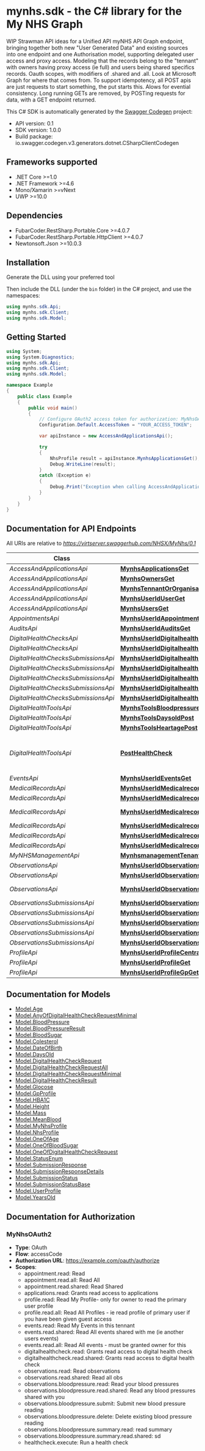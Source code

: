 # mynhs.sdk - the C# library for the My NHS Graph

WIP Strawman API ideas for a Unified API myNHS API Graph endpoint, bringing together both new \"User Generated Data\" and existing sources into one endpoint and one Authorisation model, supporting delegated user access and proxy access. Modeling that the records belong to the \"tennant\" with owners having proxy access (ie full) and users being shared specifics records. Oauth scopes, with modifiers of .shared and .all. Look at Microsoft Graph for where that comes from. To support idempotency, all POST apis are just requests to start something, the put starts this. Alows for evential consistency. Long running GETs are removed, by POSTing requests for data, with a GET endpoint returned.

This C# SDK is automatically generated by the [Swagger Codegen](https://github.com/swagger-api/swagger-codegen) project:

- API version: 0.1
- SDK version: 1.0.0
- Build package: io.swagger.codegen.v3.generators.dotnet.CSharpClientCodegen

<a name="frameworks-supported"></a>
## Frameworks supported
- .NET Core >=1.0
- .NET Framework >=4.6
- Mono/Xamarin >=vNext
- UWP >=10.0

<a name="dependencies"></a>
## Dependencies
- FubarCoder.RestSharp.Portable.Core >=4.0.7
- FubarCoder.RestSharp.Portable.HttpClient >=4.0.7
- Newtonsoft.Json >=10.0.3

<a name="installation"></a>
## Installation
Generate the DLL using your preferred tool

Then include the DLL (under the `bin` folder) in the C# project, and use the namespaces:
```csharp
using mynhs.sdk.Api;
using mynhs.sdk.Client;
using mynhs.sdk.Model;
```
<a name="getting-started"></a>
## Getting Started

```csharp
using System;
using System.Diagnostics;
using mynhs.sdk.Api;
using mynhs.sdk.Client;
using mynhs.sdk.Model;

namespace Example
{
    public class Example
    {
        public void main()
        {
            // Configure OAuth2 access token for authorization: MyNhsOAuth2
            Configuration.Default.AccessToken = "YOUR_ACCESS_TOKEN";

            var apiInstance = new AccessAndApplicationsApi();

            try
            {
                NhsProfile result = apiInstance.MynhsApplicationsGet();
                Debug.WriteLine(result);
            }
            catch (Exception e)
            {
                Debug.Print("Exception when calling AccessAndApplicationsApi.MynhsApplicationsGet: " + e.Message );
            }
        }
    }
}
```

<a name="documentation-for-api-endpoints"></a>
## Documentation for API Endpoints

All URIs are relative to *https://virtserver.swaggerhub.com/NHSX/MyNhs/0.1*

Class | Method | HTTP request | Description
------------ | ------------- | ------------- | -------------
*AccessAndApplicationsApi* | [**MynhsApplicationsGet**](docs/AccessAndApplicationsApi.md#mynhsapplicationsget) | **GET** /mynhs/applications | 
*AccessAndApplicationsApi* | [**MynhsOwnersGet**](docs/AccessAndApplicationsApi.md#mynhsownersget) | **GET** /mynhs/owners | 
*AccessAndApplicationsApi* | [**MynhsTennantOrOrganisationOrTheNameForWhatRecordsAreLinkedToGet**](docs/AccessAndApplicationsApi.md#mynhstennantororganisationorthenameforwhatrecordsarelinkedtoget) | **GET** /mynhs/tennantOrOrganisationOrTheNameForWhatRecordsAreLinkedTo | 
*AccessAndApplicationsApi* | [**MynhsUserIdUserGet**](docs/AccessAndApplicationsApi.md#mynhsuseriduserget) | **GET** /mynhs/{userId}/user | 
*AccessAndApplicationsApi* | [**MynhsUsersGet**](docs/AccessAndApplicationsApi.md#mynhsusersget) | **GET** /mynhs/users | 
*AppointmentsApi* | [**MynhsUserIdAppointmentsGet**](docs/AppointmentsApi.md#mynhsuseridappointmentsget) | **GET** /mynhs/{userId}/appointments | 
*AuditsApi* | [**MynhsUserIdAuditsGet**](docs/AuditsApi.md#mynhsuseridauditsget) | **GET** /mynhs/{userId}/audits | 
*DigitalHealthChecksApi* | [**MynhsUserIdDigitalhealthchecksHealthCheckIdGet**](docs/DigitalHealthChecksApi.md#mynhsuseriddigitalhealthcheckshealthcheckidget) | **GET** /mynhs/{userId}/digitalhealthchecks/{healthCheckId} | 
*DigitalHealthChecksApi* | [**MynhsUserIdDigitalhealthchecksHealthCheckIdHealthCheckTypeGet**](docs/DigitalHealthChecksApi.md#mynhsuseriddigitalhealthcheckshealthcheckidhealthchecktypeget) | **GET** /mynhs/{userId}/digitalhealthchecks/{healthCheckId}/{healthCheckType} | 
*DigitalHealthChecksSubmissionsApi* | [**MynhsUserIdDigitalhealthchecksGet**](docs/DigitalHealthChecksSubmissionsApi.md#mynhsuseriddigitalhealthchecksget) | **GET** /mynhs/{userId}/digitalhealthchecks | 
*DigitalHealthChecksSubmissionsApi* | [**MynhsUserIdDigitalhealthchecksSubmissionsPost**](docs/DigitalHealthChecksSubmissionsApi.md#mynhsuseriddigitalhealthcheckssubmissionspost) | **POST** /mynhs/{userId}/digitalhealthchecks/submissions | 
*DigitalHealthChecksSubmissionsApi* | [**MynhsUserIdDigitalhealthchecksSubmissionsSubmissionIdGet**](docs/DigitalHealthChecksSubmissionsApi.md#mynhsuseriddigitalhealthcheckssubmissionssubmissionidget) | **GET** /mynhs/{userId}/digitalhealthchecks/submissions/{submissionId} | 
*DigitalHealthChecksSubmissionsApi* | [**MynhsUserIdDigitalhealthchecksSubmissionsSubmissionIdPut**](docs/DigitalHealthChecksSubmissionsApi.md#mynhsuseriddigitalhealthcheckssubmissionssubmissionidput) | **PUT** /mynhs/{userId}/digitalhealthchecks/submissions/{submissionId} | 
*DigitalHealthChecksSubmissionsApi* | [**MynhsUserIdDigitalhealthchecksSubmissionsSubmissionIdSubmitPut**](docs/DigitalHealthChecksSubmissionsApi.md#mynhsuseriddigitalhealthcheckssubmissionssubmissionidsubmitput) | **PUT** /mynhs/{userId}/digitalhealthchecks/submissions/{submissionId}/submit | 
*DigitalHealthToolsApi* | [**MynhsToolsBloodpressurePost**](docs/DigitalHealthToolsApi.md#mynhstoolsbloodpressurepost) | **POST** /mynhs/tools/bloodpressure | 
*DigitalHealthToolsApi* | [**MynhsToolsDaysoldPost**](docs/DigitalHealthToolsApi.md#mynhstoolsdaysoldpost) | **POST** /mynhs/tools/daysold | 
*DigitalHealthToolsApi* | [**MynhsToolsHeartagePost**](docs/DigitalHealthToolsApi.md#mynhstoolsheartagepost) | **POST** /mynhs/tools/heartage | 
*DigitalHealthToolsApi* | [**PostHealthCheck**](docs/DigitalHealthToolsApi.md#posthealthcheck) | **POST** /mynhs/tools/healthcheck | Run a health check on provided data
*EventsApi* | [**MynhsUserIdEventsGet**](docs/EventsApi.md#mynhsuserideventsget) | **GET** /mynhs/{userId}/events | 
*MedicalRecordsApi* | [**MynhsUserIdMedicalrecordsDetailedNhsRequestRecordsPost**](docs/MedicalRecordsApi.md#mynhsuseridmedicalrecordsdetailednhsrequestrecordspost) | **POST** /mynhs/{userId}/medicalrecords/detailed/nhs/requestRecords | 
*MedicalRecordsApi* | [**MynhsUserIdMedicalrecordsDetailedNhsRequestRecordsRequestIdGet**](docs/MedicalRecordsApi.md#mynhsuseridmedicalrecordsdetailednhsrequestrecordsrequestidget) | **GET** /mynhs/{userId}/medicalrecords/detailed/nhs/requestRecords/{requestId} | 
*MedicalRecordsApi* | [**MynhsUserIdMedicalrecordsDetailedNhsRequestRecordsRequestIdSubmitPut**](docs/MedicalRecordsApi.md#mynhsuseridmedicalrecordsdetailednhsrequestrecordsrequestidsubmitput) | **PUT** /mynhs/{userId}/medicalrecords/detailed/nhs/requestRecords/{requestId}/submit | 
*MedicalRecordsApi* | [**MynhsUserIdMedicalrecordsDetailedNhsRequestRecordsResultsResultIdGet**](docs/MedicalRecordsApi.md#mynhsuseridmedicalrecordsdetailednhsrequestrecordsresultsresultidget) | **GET** /mynhs/{userId}/medicalrecords/detailed/nhs/requestRecords/results/{resultId} | 
*MedicalRecordsApi* | [**MynhsUserIdMedicalrecordsSummaryNhsGet**](docs/MedicalRecordsApi.md#mynhsuseridmedicalrecordssummarynhsget) | **GET** /mynhs/{userId}/medicalrecords/summary/nhs | 
*MedicalRecordsApi* | [**MynhsUserIdMedicalrecordsSummaryNhsTrustIdGet**](docs/MedicalRecordsApi.md#mynhsuseridmedicalrecordssummarynhstrustidget) | **GET** /mynhs/{userId}/medicalrecords/summary/nhs/{trustId} | 
*MyNHSManagementApi* | [**MynhsmanagementTenantsGet**](docs/MyNHSManagementApi.md#mynhsmanagementtenantsget) | **GET** /mynhsmanagement/tenants | 
*ObservationsApi* | [**MynhsUserIdObservationsObservationTypeGet**](docs/ObservationsApi.md#mynhsuseridobservationsobservationtypeget) | **GET** /mynhs/{userId}/observations/{observationType} | 
*ObservationsApi* | [**MynhsUserIdObservationsSummariesGet**](docs/ObservationsApi.md#mynhsuseridobservationssummariesget) | **GET** /mynhs/{userId}/observations/summaries | 
*ObservationsApi* | [**MynhsUserIdObservationsSummariesObservationTypeQueryTypePastDaysGet**](docs/ObservationsApi.md#mynhsuseridobservationssummariesobservationtypequerytypepastdaysget) | **GET** /mynhs/{userId}/observations/summaries/{observationType}/{queryType}/{pastDays} | 
*ObservationsSubmissionsApi* | [**MynhsUserIdObservationsSubmissionsGet**](docs/ObservationsSubmissionsApi.md#mynhsuseridobservationssubmissionsget) | **GET** /mynhs/{userId}/observations/submissions | 
*ObservationsSubmissionsApi* | [**MynhsUserIdObservationsSubmissionsPost**](docs/ObservationsSubmissionsApi.md#mynhsuseridobservationssubmissionspost) | **POST** /mynhs/{userId}/observations/submissions | 
*ObservationsSubmissionsApi* | [**MynhsUserIdObservationsSubmissionsSubmissionIdGet**](docs/ObservationsSubmissionsApi.md#mynhsuseridobservationssubmissionssubmissionidget) | **GET** /mynhs/{userId}/observations/submissions/{submissionId} | 
*ObservationsSubmissionsApi* | [**MynhsUserIdObservationsSubmissionsSubmissionIdPut**](docs/ObservationsSubmissionsApi.md#mynhsuseridobservationssubmissionssubmissionidput) | **PUT** /mynhs/{userId}/observations/submissions/{submissionId} | 
*ObservationsSubmissionsApi* | [**MynhsUserIdObservationsSubmissionsSubmissionIdSubmitPut**](docs/ObservationsSubmissionsApi.md#mynhsuseridobservationssubmissionssubmissionidsubmitput) | **PUT** /mynhs/{userId}/observations/submissions/{submissionId}/submit | 
*ProfileApi* | [**MynhsUserIdProfileCentralnhsGet**](docs/ProfileApi.md#mynhsuseridprofilecentralnhsget) | **GET** /mynhs/{userId}/profile/centralnhs | 
*ProfileApi* | [**MynhsUserIdProfileGet**](docs/ProfileApi.md#mynhsuseridprofileget) | **GET** /mynhs/{userId}/profile | 
*ProfileApi* | [**MynhsUserIdProfileGpGet**](docs/ProfileApi.md#mynhsuseridprofilegpget) | **GET** /mynhs/{userId}/profile/gp | 

<a name="documentation-for-models"></a>
## Documentation for Models

 - [Model.Age](docs/Age.md)
 - [Model.AnyOfDigitalHealthCheckRequestMinimal](docs/AnyOfDigitalHealthCheckRequestMinimal.md)
 - [Model.BloodPressure](docs/BloodPressure.md)
 - [Model.BloodPressureResult](docs/BloodPressureResult.md)
 - [Model.BloodSugar](docs/BloodSugar.md)
 - [Model.Colesterol](docs/Colesterol.md)
 - [Model.DateOfBirth](docs/DateOfBirth.md)
 - [Model.DaysOld](docs/DaysOld.md)
 - [Model.DigitalHealthCheckRequest](docs/DigitalHealthCheckRequest.md)
 - [Model.DigitalHealthCheckRequestAll](docs/DigitalHealthCheckRequestAll.md)
 - [Model.DigitalHealthCheckRequestMinimal](docs/DigitalHealthCheckRequestMinimal.md)
 - [Model.DigitalHealthCheckResult](docs/DigitalHealthCheckResult.md)
 - [Model.Glocose](docs/Glocose.md)
 - [Model.GpProfile](docs/GpProfile.md)
 - [Model.HBA1C](docs/HBA1C.md)
 - [Model.Height](docs/Height.md)
 - [Model.Mass](docs/Mass.md)
 - [Model.MeanBlood](docs/MeanBlood.md)
 - [Model.MyNhsProfile](docs/MyNhsProfile.md)
 - [Model.NhsProfile](docs/NhsProfile.md)
 - [Model.OneOfAge](docs/OneOfAge.md)
 - [Model.OneOfBloodSugar](docs/OneOfBloodSugar.md)
 - [Model.OneOfDigitalHealthCheckRequest](docs/OneOfDigitalHealthCheckRequest.md)
 - [Model.StatusEnum](docs/StatusEnum.md)
 - [Model.SubmissionResponse](docs/SubmissionResponse.md)
 - [Model.SubmissionResponseDetails](docs/SubmissionResponseDetails.md)
 - [Model.SubmissionStatus](docs/SubmissionStatus.md)
 - [Model.SubmissionStatusBase](docs/SubmissionStatusBase.md)
 - [Model.UserProfile](docs/UserProfile.md)
 - [Model.YearsOld](docs/YearsOld.md)

<a name="documentation-for-authorization"></a>
## Documentation for Authorization

<a name="MyNhsOAuth2"></a>
### MyNhsOAuth2

- **Type**: OAuth
- **Flow**: accessCode
- **Authorization URL**: https://example.com/oauth/authorize
- **Scopes**: 
  - appointment.read: Read
  - appointment.read.all: Read All
  - appointment.read.shared: Read Shared
  - applications.read: Grants read access to applications
  - profile.read: Read My Profile- only for owner to read the primary user profile
  - profile.read.all: Read All Profiles - ie read profile of primary user if you have been given guest access
  - events.read: Read My Events in this tennant
  - events.read.shared: Read All events shared with me (ie another users events)
  - events.read.all: Read All events - must be granted owner for this
  - digitalhealthcheck.read: Grants read access to digital health check
  - digitalhealthcheck.read.shared: Grants read access to digital health check
  - observations.read: Read observations
  - observations.read.shared: Read all obs
  - observations.bloodpressure.read: Read your blood pressures
  - observations.bloodpressure.read.shared: Read any blood pressures shared with you
  - observations.bloodpressure.submit: Submit new blood pressure reading
  - observations.bloodpressure.delete: Delete existing blood pressure reading
  - observations.bloodpressure.summary.read: read summary
  - observations.bloodpressure.summary.read.shared: sd
  - healthcheck.execute: Run a health check

